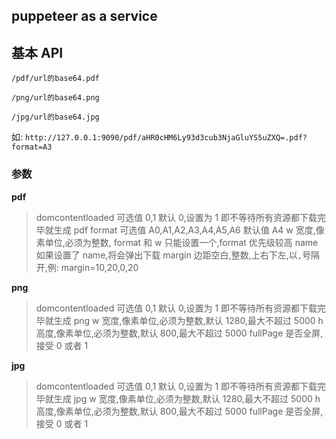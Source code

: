 ## puppeteer as a service

## 基本 API

`/pdf/url的base64.pdf`

`/png/url的base64.png`

`/jpg/url的base64.jpg`

如: `http://127.0.0.1:9090/pdf/aHR0cHM6Ly93d3cub3NjaGluYS5uZXQ=.pdf?format=A3`

### 参数

**pdf**

> domcontentloaded 可选值 0,1 默认 0,设置为 1 即不等待所有资源都下载完毕就生成 pdf
> format 可选值 A0,A1,A2,A3,A4,A5,A6 默认值 A4
> w 宽度,像素单位,必须为整数, format 和 w 只能设置一个,format 优先级较高
> name 如果设置了 name,将会弹出下载
> margin 边距空白,整数,上右下左,以`,`号隔开,例: margin=10,20,0,20

**png**

> domcontentloaded 可选值 0,1 默认 0,设置为 1 即不等待所有资源都下载完毕就生成 png
> w 宽度,像素单位,必须为整数,默认 1280,最大不超过 5000
> h 高度,像素单位,必须为整数,默认 800,最大不超过 5000
> fullPage 是否全屏,接受 0 或者 1

**jpg**

> domcontentloaded 可选值 0,1 默认 0,设置为 1 即不等待所有资源都下载完毕就生成 jpg
> w 宽度,像素单位,必须为整数,默认 1280,最大不超过 5000
> h 高度,像素单位,必须为整数,默认 800,最大不超过 5000
> fullPage 是否全屏,接受 0 或者 1
